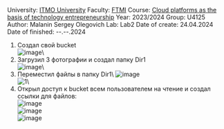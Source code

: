 University: [ITMO University](https://itmo.ru/ru/)
Faculty: [FTMI](https://ftmi.itmo.ru/)
Course: [Cloud platforms as the basis of technology entrepreneurship](https://itmo-ict-faculty.github.io/cloud-platforms-as-the-basis-of-technology-entrepreneurship/)
Year: 2023/2024
Group: U4125
Author: Malanin Sergey Olegovich
Lab: Lab2
Date of create: 24.04.2024
Date of finished: --.--.2024

1. Создал свой bucket\
![image](https://github.com/Aelirennnn/2023_2024-cloud-platforms-as-the-basis-of-technology-entrepreneurship-u4125-malanin_s_o/assets/125411403/34a5bbdb-bba0-4443-9090-d921b31ad343)\
2. Загрузил 3 фотографии и создал папку Dir1\
![image](https://github.com/Aelirennnn/2023_2024-cloud-platforms-as-the-basis-of-technology-entrepreneurship-u4125-malanin_s_o/assets/125411403/6098b0c5-d53a-486a-9144-2c5ad4d4386d)\
3. Переместил файлы в папку Dir1\ 
![image](https://github.com/Aelirennnn/2023_2024-cloud-platforms-as-the-basis-of-technology-entrepreneurship-u4125-malanin_s_o/assets/125411403/685acdb5-e2bb-4f3f-83f6-a0bebceba17b)\
![1](https://github.com/Aelirennnn/2023_2024-cloud-platforms-as-the-basis-of-technology-entrepreneurship-u4125-malanin_s_o/assets/125411403/92a994f0-4d15-42fe-9fa4-f04daa8e5dec)\
4. Открыл доступ к bucket всем пользователем на чтение и создал ссылки для файлов:\
![image](https://github.com/Aelirennnn/2023_2024-cloud-platforms-as-the-basis-of-technology-entrepreneurship-u4125-malanin_s_o/assets/125411403/3b6cdcd4-fdfc-49db-a644-3c4e6929d1f4)\
![image](https://github.com/Aelirennnn/2023_2024-cloud-platforms-as-the-basis-of-technology-entrepreneurship-u4125-malanin_s_o/assets/125411403/70fda2fb-021d-443e-87ce-885be692a275)\
![image](https://github.com/Aelirennnn/2023_2024-cloud-platforms-as-the-basis-of-technology-entrepreneurship-u4125-malanin_s_o/assets/125411403/114e0063-6075-48d9-9d39-187c1ccc7fbb)










